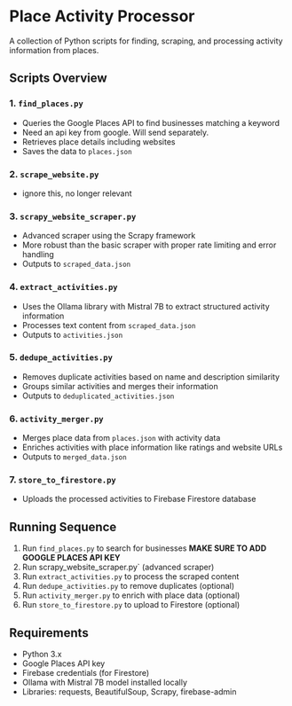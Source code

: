 # Place Activity Processor

A collection of Python scripts for finding, scraping, and processing activity information from places.

## Scripts Overview

### 1. `find_places.py`
- Queries the Google Places API to find businesses matching a keyword
- Need an api key from google. Will send separately. 
- Retrieves place details including websites
- Saves the data to `places.json`

### 2. `scrape_website.py`
- ignore this, no longer relevant

### 3. `scrapy_website_scraper.py`
- Advanced scraper using the Scrapy framework
- More robust than the basic scraper with proper rate limiting and error handling
- Outputs to `scraped_data.json`

### 4. `extract_activities.py`
- Uses the Ollama library with Mistral 7B to extract structured activity information
- Processes text content from `scraped_data.json`
- Outputs to `activities.json`

### 5. `dedupe_activities.py`
- Removes duplicate activities based on name and description similarity
- Groups similar activities and merges their information
- Outputs to `deduplicated_activities.json`

### 6. `activity_merger.py`
- Merges place data from `places.json` with activity data
- Enriches activities with place information like ratings and website URLs
- Outputs to `merged_data.json`

### 7. `store_to_firestore.py`
- Uploads the processed activities to Firebase Firestore database

## Running Sequence

1. Run `find_places.py` to search for businesses **MAKE SURE TO ADD GOOGLE PLACES API KEY**
2. Run scrapy_website_scraper.py` (advanced scraper)
3. Run `extract_activities.py` to process the scraped content
4. Run `dedupe_activities.py` to remove duplicates (optional)
5. Run `activity_merger.py` to enrich with place data (optional)
6. Run `store_to_firestore.py` to upload to Firestore (optional)

## Requirements

- Python 3.x
- Google Places API key
- Firebase credentials (for Firestore)
- Ollama with Mistral 7B model installed locally
- Libraries: requests, BeautifulSoup, Scrapy, firebase-admin
